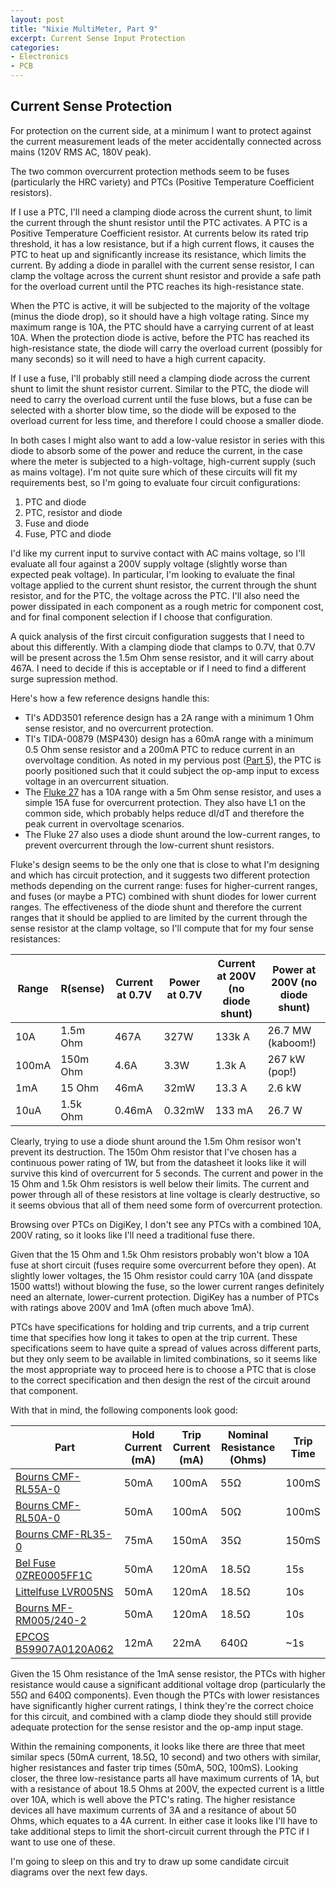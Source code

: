 ```yaml
---
layout: post
title: "Nixie MultiMeter, Part 9"
excerpt: Current Sense Input Protection
categories:
- Electronics
- PCB
---
```


## Current Sense Protection

For protection on the current side, at a minimum I want to protect against the current measurement leads of the meter accidentally connected across mains (120V RMS AC, 180V peak).

The two common overcurrent protection methods seem to be fuses (particularly the HRC variety) and PTCs (Positive Temperature Coefficient resistors).

If I use a PTC, I'll need a clamping diode across the current shunt, to limit the current through the shunt resistor until the PTC activates. A PTC is a Positive Temperature Coefficient resistor. At currents below its rated trip threshold, it has a low resistance, but if a high current flows, it causes the PTC to heat up and significantly increase its resistance, which limits the current. By adding a diode in parallel with the current sense resistor, I can clamp the voltage across the current shunt resistor and provide a safe path for the overload current until the PTC reaches its high-resistance state.

When the PTC is active, it will be subjected to the majority of the voltage (minus the diode drop), so it should have a high voltage rating. Since my maximum range is 10A, the PTC should have a carrying current of at least 10A. When the protection diode is active, before the PTC has reached its high-resistance state, the diode will carry the overload current (possibly for many seconds) so it will need to have a high current capacity.

If I use a fuse, I'll probably still need a clamping diode across the current shunt to limit the shunt resistor current. Similar to the PTC, the diode will need to carry the overload current until the fuse blows, but a fuse can be selected with a shorter blow time, so the diode will be exposed to the overload current for less time, and therefore I could choose a smaller diode.

In both cases I might also want to add a low-value resistor in series with this diode to absorb some of the power and reduce the current, in the case where the meter is subjected to a high-voltage, high-current supply (such as mains voltage). I'm not quite sure which of these circuits will fit my requirements best, so I'm going to evaluate four circuit configurations:

 1. PTC and diode
 2. PTC, resistor and diode
 3. Fuse and diode
 4. Fuse, PTC and diode

I'd like my current input to survive contact with AC mains voltage, so I'll evaluate all four against a 200V supply voltage (slightly worse than expected peak voltage). In particular, I'm looking to evaluate the final voltage applied to the current shunt resistor, the current through the shunt resistor, and for the PTC, the voltage across the PTC. I'll also need the power dissipated in each component as a rough metric for component cost, and for final component selection if I choose that configuration.

A quick analysis of the first circuit configuration suggests that I need to about this differently. With a clamping diode that clamps to 0.7V, that 0.7V will be present across the 1.5m Ohm sense resistor, and it will carry about 467A. I need to decide if this is acceptable or if I need to find a different surge supression method.

Here's how a few reference designs handle this:
 * TI's ADD3501 reference design has a 2A range with a minimum 1 Ohm sense resistor, and no overcurrent protection.
 * TI's TIDA-00879 (MSP430) design has a 60mA range with a minimum 0.5 Ohm sense resistor and a 200mA PTC to reduce current in an overvoltage condition. As noted in my pervious post ([Part 5](2018-01-18-multimeter-part5.html)), the PTC is poorly positioned such that it could subject the op-amp input to excess voltage in an overcurrent situation.
 * The [Fluke 27](http://assets.fluke.com/manuals/25_27___smeng0000.pdf) has a 10A range with a 5m Ohm sense resistor, and uses a simple 15A fuse for overcurrent protection. They also have L1 on the common side, which probably helps reduce dI/dT and therefore the peak current in overvoltage scenarios.
 * The Fluke 27 also uses a diode shunt around the low-current ranges, to prevent overcurrent through the low-current shunt resistors.

 Fluke's design seems to be the only one that is close to what I'm designing and which has circuit protection, and it suggests two different protection methods depending on the current range: fuses for higher-current ranges, and fuses (or maybe a PTC) combined with shunt diodes for lower current ranges. The effectiveness of the diode shunt and therefore the current ranges that it should be applied to are limited by the current through the sense resistor at the clamp voltage, so I'll compute that for my four sense resistances:

| Range | R(sense) | Current at 0.7V | Power at 0.7V | Current at 200V (no diode shunt) | Power at 200V (no diode shunt) |
|-------|----------|-----------------|---------------|----------------------------------|--------------------------------|
| 10A   | 1.5m Ohm | 467A            | 327W          | 133k A                           | 26.7 MW  (kaboom!)             |
| 100mA | 150m Ohm | 4.6A            | 3.3W          | 1.3k A                           | 267 kW   (pop!)                |
| 1mA   | 15 Ohm   | 46mA            | 32mW          | 13.3 A                           | 2.6 kW                         |
| 10uA  | 1.5k Ohm | 0.46mA          | 0.32mW        | 133 mA                           | 26.7 W                         |

 Clearly, trying to use a diode shunt around the 1.5m Ohm resisor won't prevent its destruction. The 150m Ohm resistor that I've chosen has a continuous power rating of 1W, but from the datasheet it looks like it will survive this kind of overcurrent for 5 seconds. The current and power in the 15 Ohm and 1.5k Ohm resistors is well below their limits. The current and power through all of these resistors at line voltage is clearly destructive, so it seems obvious that all of them need some form of overcurrent protection.

Browsing over PTCs on DigiKey, I don't see any PTCs with a combined 10A, 200V rating, so it looks like I'll need a traditional fuse there.

Given that the 15 Ohm and 1.5k Ohm resistors probably won't blow a 10A fuse at short circuit (fuses require some overcurrent before they open). At slightly lower voltages, the 15 Ohm resistor could carry 10A (and disspate 1500 watts!) without blowing the fuse, so the lower current ranges definitely need an alternate, lower-current protection. DigiKey has a number of PTCs with ratings above 200V and 1mA (often much above 1mA).

PTCs have specifications for holding and trip currents, and a trip current time that specifies how long it takes to open at the trip current. These specifications seem to have quite a spread of values across different parts, but they only seem to be available in limited combinations, so it seems like the most appropriate way to proceed here is to choose a PTC that is close to the correct specification and then design the rest of the circuit around that component.

With that in mind, the following components look good:

| Part | Hold Current (mA) | Trip Current (mA) | Nominal Resistance (Ohms) | Trip Time |
|------|-------------------|-------------------|---------------------------|-----------|
| [Bourns CMF-RL55A-0](https://www.digikey.com/product-detail/en/bourns-inc/CMF-RL55A-0/CMF-RL55A-0-ND/1679670)            | 50mA | 100mA | 55Ω | 100mS |
| [Bourns CMF-RL50A-0](https://www.digikey.com/product-detail/en/bourns-inc/CMF-RL50A-0/CMF-RL50A-0-ND/1679669)            | 50mA | 100mA | 50Ω | 100mS |
| [Bourns CMF-RL35-0](https://www.digikey.com/product-detail/en/bourns-inc/CMF-RL35-0/CMF-RL35-0-ND/1679668)               | 75mA | 150mA | 35Ω | 150mS |
| [Bel Fuse 0ZRE0005FF1C](https://www.digikey.com/product-detail/en/bel-fuse-inc/0ZRE0005FF1C/507-1348-ND/1560203)         | 50mA | 120mA | 18.5Ω | 15s |
| [Littelfuse LVR005NS](https://www.digikey.com/product-detail/en/littelfuse-inc/LVR005NS/LVR005NS-ND/1853845)             | 50mA | 120mA | 18.5Ω | 10s |
| [Bourns MF-RM005/240-2](https://www.digikey.com/product-detail/en/bourns-inc/MF-RM005-240-2/MF-RM005-240-2CT-ND/3594925) | 50mA | 120mA | 18.5Ω | 10s |
| [EPCOS B59907A0120A062](https://www.digikey.com/product-detail/en/epcos-tdk/B59907A0120A062/495-75886-1-ND/7086954)      | 12mA | 22mA | 640Ω | ~1s |

Given the 15 Ohm resistance of the 1mA sense resistor, the PTCs with higher resistance would cause a significant additional voltage drop (particularly the 55Ω and 640Ω components). Even though the PTCs with lower resistances have significantly higher current ratings, I think they're the correct choice for this circuit, and combined with a clamp diode they should still provide adequate protection for the sense resistor and the op-amp input stage.

Within the remaining components, it looks like there are three that meet similar specs (50mA current, 18.5Ω, 10 second) and two others with similar, higher resistances and faster trip times (50mA, 50Ω, 100mS). Looking closer, the three low-resistance parts all have maximum currents of 1A, but with a resistance of about 18.5 Ohms at 200V, the expected current is a little over 10A, which is well above the PTC's rating. The higher resistance devices all have maximum currents of 3A and a resitance of about 50 Ohms, which equates to a 4A current. In either case it looks like I'll have to take additional steps to limit the short-circuit current through the PTC if I want to use one of these.

I'm going to sleep on this and try to draw up some candidate circuit diagrams over the next few days.